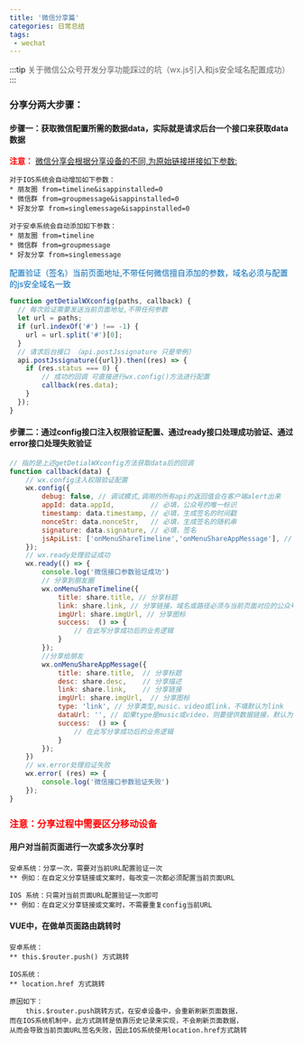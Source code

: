 ```yaml
---
title: '微信分享篇'
categories: 日常总结
tags:
 - wechat
---
```


:::tip
<font color="#666">关于微信公众号开发分享功能踩过的坑（wx.js引入和js安全域名配置成功）</font>
:::

### 分享分两大步骤：
#### 步骤一：获取微信配置所需的数据data，实际就是请求后台一个接口来获取data数据
<font color="red">**注意：**</font> <u>微信分享会根据分享设备的不同,为原始链接拼接如下参数:</u>
```
对于IOS系统会自动增加如下参数：
* 朋友圈 from=timeline&isappinstalled=0
* 微信群 from=groupmessage&isappinstalled=0
* 好友分享 from=singlemessage&isappinstalled=0

对于安卓系统会自动添加如下参数：
* 朋友圈 from=timeline
* 微信群 from=groupmessage
* 好友分享 from=singlemessage
```
<font color="#016ab8">配置验证（签名）当前页面地址,不带任何微信擅自添加的参数，域名必须与配置的js安全域名一致</font>
```js
function getDetialWXconfig(paths, callback) {
  // 每次验证需要发送当前页面地址,不带任何参数
  let url = paths;
  if (url.indexOf('#') !== -1) {
    url = url.split('#')[0];
  }
  // 请求后台接口 （api.postJssignature 只是举例）
  api.postJssignature({url}).then((res) => {
    if (res.status === 0) {
        // 成功的回调 可直接进行wx.config()方法进行配置
        callback(res.data);
    }
  });
}
```

#### <font color="#016ab8"></font>步骤二：通过config接口注入权限验证配置、通过ready接口处理成功验证、通过error接口处理失败验证
```js
// 指的是上述getDetialWXconfig方法获取data后的回调
function callback(data) {
    // wx.config注入权限验证配置
    wx.config({
        debug: false, // 调试模式,调用的所有api的返回值会在客户端alert出来
        appId: data.appId,         // 必填，公众号的唯一标识
        timestamp: data.timestamp, // 必填，生成签名的时间戳
        nonceStr: data.nonceStr,   // 必填，生成签名的随机串
        signature: data.signature, // 必填，签名
        jsApiList: ['onMenuShareTimeline','onMenuShareAppMessage'], // 必填，传入微信接口名称的数组 ['分享到朋友圈','分享给朋友']
    });
    // wx.ready处理验证成功
    wx.ready(() => {
        console.log('微信接口参数验证成功')
        // 分享到朋友圈
        wx.onMenuShareTimeline({
            title: share.title, // 分享标题
            link: share.link, // 分享链接，域名或路径必须与当前页面对应的公众号JS安全域名一致
            imgUrl: share.imgUrl, // 分享图标
            success:  () => {
                // 在此写分享成功后的业务逻辑
            }
        });
        //分享给朋友
        wx.onMenuShareAppMessage({
            title: share.title,  // 分享标题
            desc: share.desc,    // 分享描述
            link: share.link,    // 分享链接
            imgUrl: share.imgUrl,  // 分享图标
            type: 'link', // 分享类型,music、video或link，不填默认为link
            dataUrl: '', // 如果type是music或video，则要提供数据链接，默认为空
            success:  () => {
                // 在此写分享成功后的业务逻辑
            }
        });
    })
    // wx.error处理验证失败
    wx.error( (res) => {
        console.log('微信接口参数验证失败')
    });
}
```

### <font color="red">注意：分享过程中需要区分移动设备</font>

#### 用户对当前页面进行一次或多次分享时
```
安卓系统：分享一次，需要对当前URL配置验证一次
** 例如：在自定义分享链接或文案时，每改变一次都必须配置当前页面URL

IOS 系统：只需对当前页面URL配置验证一次即可
** 例如：在自定义分享链接或文案时，不需要重复config当前URL
```
#### VUE中，在做单页面路由跳转时
```
安卓系统：
** this.$router.push() 方式跳转

IOS系统：
** location.href 方式跳转

原因如下：
    this.$router.push跳转方式，在安卓设备中，会重新刷新页面数据，
而在IOS系统机制中，此方式跳转是依靠历史记录来实现，不会刷新页面数据，
从而会导致当前页面URL签名失败，因此IOS系统使用location.href方式跳转
```
